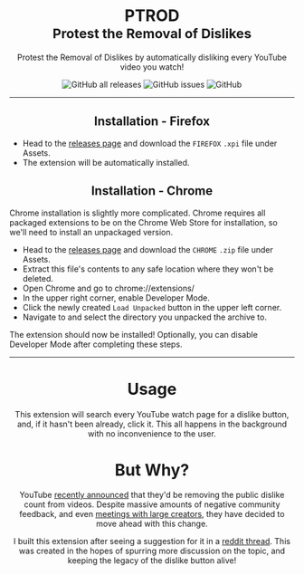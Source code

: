 <div align="center">
  
  # PTROD<br><sup>Protest the Removal of Dislikes</sup>

  Protest the Removal of Dislikes by automatically disliking every YouTube video you watch!
  
  ![GitHub all releases](https://img.shields.io/github/downloads/droyti/ptrod/total?color=blueviolet&style=for-the-badge)
  ![GitHub issues](https://img.shields.io/github/issues/droyti/ptrod?color=blueviolet&style=for-the-badge)
  ![GitHub](https://img.shields.io/github/license/droyti/ptrod?color=blueviolet&style=for-the-badge)
  
  -----
  
  ## Installation - Firefox
  
  <div align="left">
    
  * Head to the [releases page](https://github.com/droyti/ptrod/releases) and download the `FIREFOX` `.xpi` file under Assets.
  * The extension will be automatically installed.
    
  </div>
  
  ## Installation - Chrome
  
  <div align="left">
    
  Chrome installation is slightly more complicated. Chrome requires all packaged extensions to be on the Chrome Web Store for installation, so we'll need to install an unpackaged version.
  
  * Head to the [releases page](https://github.com/droyti/ptrod/releases) and download the `CHROME` `.zip` file under Assets.
  * Extract this file's contents to any safe location where they won't be deleted.
  * Open Chrome and go to chrome://extensions/
  * In the upper right corner, enable Developer Mode.
  * Click the newly created `Load Unpacked` button in the upper left corner.
  * Navigate to and select the directory you unpacked the archive to.
  
  The extension should now be installed! Optionally, you can disable Developer Mode after completing these steps.
    
  </div>
  
  -----
  
  # Usage
  
  This extension will search every YouTube watch page for a dislike button, and, if it hasn't been already, click it. This all happens in the background with no inconvenience to the user.
  
  # But Why?
  
  YouTube [recently announced](https://twitter.com/TeamYouTube/status/1458482029817860096) that they'd be removing the public dislike count from videos. Despite massive amounts of negative community feedback, and even [meetings with large creators](https://twitter.com/linusgsebastian/status/1464627802985037831), they have decided to move ahead with this change.
  
  I built this extension after seeing a suggestion for it in a [reddit thread](https://www.reddit.com/r/LivestreamFail/comments/r3hifl/according_to_linus_sebastian_ltt_youtube_ignored/hmby9iw/?context=10000). This was created in the hopes of spurring more discussion on the topic, and keeping the legacy of the dislike button alive!
  
</div>
